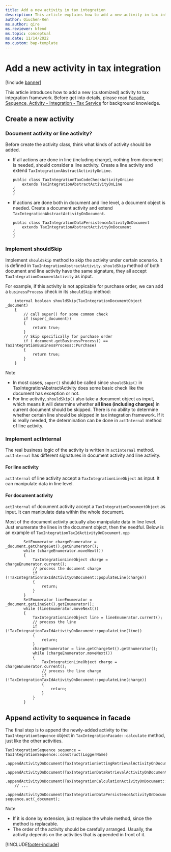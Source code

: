```yaml
---
title: Add a new activity in tax integration
description: This article explains how to add a new activity in tax integration.
author: Qiuchen-Ren
ms.author: qire
ms.reviewer: kfend
ms.topic: conceptual
ms.date: 11/14/2022
ms.custom: bap-template
---
```


# Add a new activity in tax integration

[!include [banner](../includes/banner.md)]

This article introduces how to add a new (customized) activity to tax integration framework. Before get into details, please read [Facade, Sequence, Activity - Integration - Tax Service](./tax-integration-facade-sequence-activity.md) for background knowledge.

## Create a new activity

### Document activity or line activity?

Before create the activity class, think what kinds of activity should be added.

- If all actions are done in line (including charge), nothing from document is needed, should consider a line activity. Create a line activity and extend `TaxIntegrationAbstractActivityOnLine`.

    ```X++
    public class TaxIntegrationTaxCodeCheckActivityOnLine
        extends TaxIntegrationAbstractActivityOnLine
    {
    }
    ```

- If actions are done both in document and line level, a document object is needed. Create a document activity and extend `TaxIntegrationAbstractActivityOnDocument`.

    ```X++
    public class TaxIntegrationDataPersistenceActivityOnDocument
        extends TaxIntegrationAbstractActivityOnDocument
    {
    }
    ```

### Implement shouldSkip

Implement `shouldSkip` method to skip the activity under certain scenario. It is defined in `TaxIntegrationAbstractActivity`. `shouldSkip` method of both document and line activity have the same signature, they all accept `TaxIntegrationDocumentActivity` as input.

For example, if this activity is not appicable for purchase order, we can add a `businessProcess` check in its `shouldSkip` method:

```X++
    internal boolean shouldSkip(TaxIntegrationDocumentObject _document)
    {
        // call super() for some common check
        if (super(_document))
        {
            return true;
        }
        // Skip specifically for purchase order
        if (_document.getBusinessProcess() == TaxIntegrationBusinessProcess::Purchase)
        {
            return true;
        }
    }
```

> [!Note]
> - In most cases, `super()` should be called since `shouldSkip()` in TaxIntegrationAbstractActivity does some basic check like the document has exception or not.
> - For line activity, `shouldSkip()` also take a document object as input, which means it will determine whether **all lines (including charges)** in current document should be skipped. There is no ability to determine whether certain line should be skipped in tax integration framework. If it is really needed, the determination can be done in `actInternal` method of line activity.
### Implement actInternal

The real business logic of the activity is written in `actInternal` method. `actInternal` has different signatures in document activity and line activity.

#### For line activity

`actInternal` of line activity accept a `TaxIntegrationLineObject` as input. It can manipulate data in line level.

#### For document activity

`actInternal` of document activity accept a `TaxIntegrationDocumentObject` as input. It can manipulate data within the whole document.

Most of the document activity actually also manipulate data in line level. Just enumerate the lines in the document object, then the needful. Below is an example of `TaxIntegrationTaxIdActivityOnDocument.xpp`

```X++
        SetEnumerator chargeEnumerator = _document.getChargeSet().getEnumerator();
        while (chargeEnumerator.moveNext())
        {
            TaxIntegrationLineObject charge = chargeEnumerator.current();
            // process the document charge
            if (!TaxIntegrationTaxIdActivityOnDocument::populateLine(charge))
            {
                return;
            }
        }
        SetEnumerator lineEnumerator = _document.getLineSet().getEnumerator();
        while (lineEnumerator.moveNext())
        {
            TaxIntegrationLineObject line = lineEnumerator.current();
            // process the line
            if (!TaxIntegrationTaxIdActivityOnDocument::populateLine(line))
            {
                return;
            }
            chargeEnumerator = line.getChargeSet().getEnumerator();
            while (chargeEnumerator.moveNext())
            {
                TaxIntegrationLineObject charge = chargeEnumerator.current();
                // process the line charge
                if (!TaxIntegrationTaxIdActivityOnDocument::populateLine(charge))
                {
                    return;
                }
            }
        }
```

## Append activity to sequence in facade

The final step is to append the newly-added activity to the `TaxIntegrationSequence` object in `TaxIntegrationFacade::calculate` method, just like the other activities.

```X++
TaxIntegrationSequence sequence = TaxIntegrationSequence::construct(LoggerName)
    .appendActivityOnDocument(TaxIntegrationSettingRetrievalActivityOnDocument::construct())
    .appendActivityOnDocument(TaxIntegrationDataRetrievalActivityOnDocument::construct())
    .appendActivityOnDocument(TaxIntegrationCalculationActivityOnDocument::construct())
    // ...
    .appendActivityOnDocument(TaxIntegrationDataPersistenceActivityOnDocument::construct());
sequence.act(_document);
```

> [!Note]
> - If it is done by extension, just replace the whole method, since the method is replacable.
> - The order of the activity should be carefully arranged. Usually, the activity depends on the activities that is appended in front of it.


[!INCLUDE[footer-include](../../includes/footer-banner.md)]

